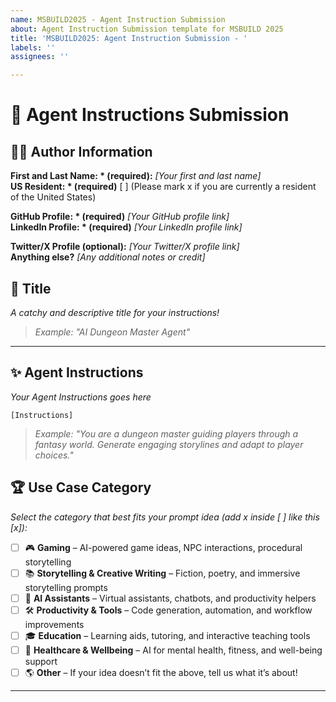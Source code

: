 ```yaml
---
name: MSBUILD2025 - Agent Instruction Submission
about: Agent Instruction Submission template for MSBUILD 2025
title: 'MSBUILD2025: Agent Instruction Submission - '
labels: ''
assignees: ''

---
```


# 🚀 Agent Instructions Submission

## 👩‍💻 Author Information  
**First and Last Name: \* (required):** _[Your first and last name]_  
**US Resident: * (required)** [ ] (Please mark x if you are currently a resident of the United States)

**GitHub Profile: * (required)** _[Your GitHub profile link]_  
**LinkedIn Profile: * (required)** _[Your LinkedIn profile link]_  

**Twitter/X Profile (optional):** _[Your Twitter/X profile link]_  
**Anything else?** _[Any additional notes or credit]_

## 🎯 Title  
_A catchy and descriptive title for your instructions!_

> _Example: "AI Dungeon Master Agent"_

---

## ✨ Agent Instructions 
_Your Agent Instructions goes here_

```plaintext
[Instructions]
```
> _Example: "You are a dungeon master guiding players through a fantasy world. Generate engaging storylines and adapt to player choices."_

## 🏆 Use Case Category  
_Select the category that best fits your prompt idea (add x inside [ ] like this [x]):_  

- [ ] 🎮 **Gaming** – AI-powered game ideas, NPC interactions, procedural storytelling  
- [ ] 📚 **Storytelling & Creative Writing** – Fiction, poetry, and immersive storytelling prompts  
- [ ] 🤖 **AI Assistants** – Virtual assistants, chatbots, and productivity helpers  
- [ ] 🛠️ **Productivity & Tools** – Code generation, automation, and workflow improvements  
- [ ] 🎓 **Education** – Learning aids, tutoring, and interactive teaching tools  
- [ ] 🏥 **Healthcare & Wellbeing** – AI for mental health, fitness, and well-being support  
- [ ] 🌎 **Other** – If your idea doesn’t fit the above, tell us what it’s about!  
---
